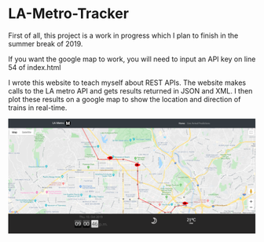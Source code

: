 # LA-Metro-Tracker

First of all, this project is a work in progress which I plan to finish in the summer break of 2019.

If you want the google map to work, you will need to input an API key on line 54 of index.html

I wrote this website to teach myself about REST APIs. The website makes calls to the LA metro API and gets results returned in JSON and XML. I then plot these results on a google map to show the location and direction of trains in real-time.

![Preview](Preview.png)






